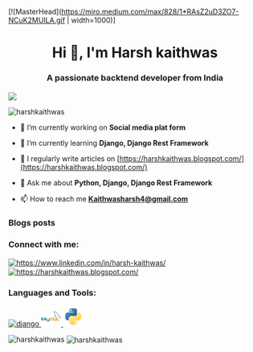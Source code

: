 [![MasterHead](https://miro.medium.com/max/828/1*RAsZ2uD3ZO7-NCuK2MUILA.gif | width=1000)]
<h1 align="center">Hi 👋, I'm Harsh kaithwas</h1>
<h3 align="center">A passionate backtend developer from India</h3>
<img align="center" src="https://wallpaperaccess.com/full/1672459.jpg" >

<p align="left"> <img src="https://komarev.com/ghpvc/?username=harshkaithwas&label=Profile%20views&color=0e75b6&style=flat" alt="harshkaithwas" /> </p>

- 🔭 I’m currently working on **Social media plat form**

- 🌱 I’m currently learning **Django, Django Rest Framework**

- 📝 I regularly write articles on [https://harshkaithwas.blogspot.com/](https://harshkaithwas.blogspot.com/)

- 💬 Ask me about **Python, Django, Django Rest Framework**

- 📫 How to reach me **Kaithwasharsh4@gmail.com**

### Blogs posts
<!-- BLOG-POST-LIST:START -->
<!-- BLOG-POST-LIST:END -->

<h3 align="left">Connect with me:</h3>
<p align="left">
<a href="https://linkedin.com/in/https://www.linkedin.com/in/harsh-kaithwas/" target="blank"><img align="center" src="https://raw.githubusercontent.com/rahuldkjain/github-profile-readme-generator/master/src/images/icons/Social/linked-in-alt.svg" alt="https://www.linkedin.com/in/harsh-kaithwas/" height="30" width="40" /></a>
<a href="/https://harshkaithwas.blogspot.com/" target="blank"><img align="center" src="https://raw.githubusercontent.com/rahuldkjain/github-profile-readme-generator/master/src/images/icons/Social/rss.svg" alt="https://harshkaithwas.blogspot.com/" height="30" width="40" /></a>
</p>

<h3 align="left">Languages and Tools:</h3>
<p align="left"> <a href="https://www.djangoproject.com/" target="_blank" rel="noreferrer"> <img src="https://cdn.worldvectorlogo.com/logos/django.svg" alt="django" width="40" height="40"/> </a> <a href="https://www.mysql.com/" target="_blank" rel="noreferrer"> <img src="https://raw.githubusercontent.com/devicons/devicon/master/icons/mysql/mysql-original-wordmark.svg" alt="mysql" width="40" height="40"/> </a> <a href="https://www.python.org" target="_blank" rel="noreferrer"> <img src="https://raw.githubusercontent.com/devicons/devicon/master/icons/python/python-original.svg" alt="python" width="40" height="40"/> </a> </p>

<p><img align="left" src="https://github-readme-stats.vercel.app/api/top-langs?username=harshkaithwas&show_icons=true&locale=en&layout=compact" alt="harshkaithwas" /></p>

<p>&nbsp;<img align="center" src="https://github-readme-stats.vercel.app/api?username=harshkaithwas&show_icons=true&locale=en" alt="harshkaithwas" /></p>
